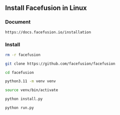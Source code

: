 ## Install Facefusion in Linux

### Document
```bash
https://docs.facefusion.io/installation
```

### Install
```bash
rm -r facefusion

git clone https://github.com/facefusion/facefusion

cd facefusion

python3.11 -m venv venv

source venv/bin/activate

python install.py

python run.py
```


